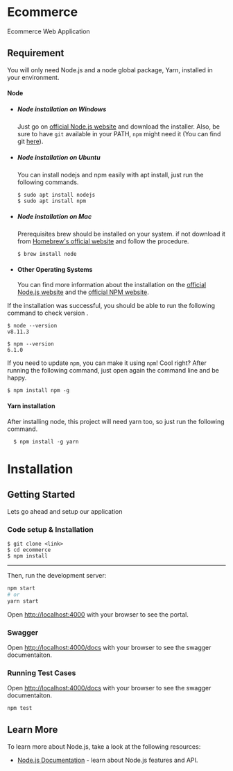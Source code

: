 # Ecommerce

Ecommerce Web Application

## Requirement

You will only need Node.js and a node global package, Yarn, installed in your environment.

#### Node

- ##### Node installation on Windows

  Just go on [official Node.js website](https://nodejs.org/) and download the installer.
  Also, be sure to have `git` available in your PATH, `npm` might need it (You can find git [here](https://git-scm.com/)).

- ##### Node installation on Ubuntu

  You can install nodejs and npm easily with apt install, just run the following commands.

      $ sudo apt install nodejs
      $ sudo apt install npm

- ##### Node installation on Mac

  Prerequisites
  brew should be installed on your system. if not download it from [Homebrew's official website](https://brew.sh/) and follow the procedure.

      $ brew install node

- #### Other Operating Systems
  You can find more information about the installation on the [official Node.js website](https://nodejs.org/) and the [official NPM website](https://npmjs.org/).

If the installation was successful, you should be able to run the following command to check version .

    $ node --version
    v8.11.3

    $ npm --version
    6.1.0

If you need to update `npm`, you can make it using `npm`! Cool right? After running the following command, just open again the command line and be happy.

    $ npm install npm -g

#### Yarn installation

After installing node, this project will need yarn too, so just run the following command.

      $ npm install -g yarn

# Installation

## Getting Started

Lets go ahead and setup our application

### Code setup & Installation

    $ git clone <link>
    $ cd ecommerce
    $ npm install

---

Then, run the development server:

```bash
npm start
# or
yarn start
```

Open [http://localhost:4000](http://localhost:4000) with your browser to see the portal.

### Swagger

Open [http://localhost:4000/docs](http://localhost:4000/docs) with your browser to see the swagger documentaiton.

### Running Test Cases

Open [http://localhost:4000/docs](http://localhost:4000/docs) with your browser to see the swagger documentaiton.

```bash
npm test
```

## Learn More

To learn more about Node.js, take a look at the following resources:

- [Node.js Documentation](https://nodejs.org/docs/latest/api/) - learn about Node.js features and API.
